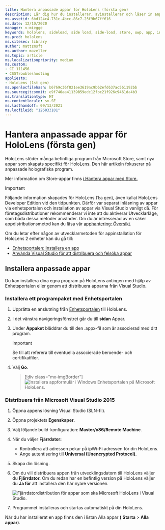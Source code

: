 ```yaml
---
title: Hantera anpassade appar för HoloLens (första gen)
description: Lär dig hur du installerar, avinstallerar och läser in anpassade holografiska appar på HoloLens-enheter med hjälp av Enhetsportalen och Visual Studio.
ms.assetid: 6bd124c4-731c-4bcc-86c7-23f9b67ff616
ms.date: 12/10/2020
manager: v-miegge
keywords: hololens, sideload, side load, side-load, store, uwp, app, install
ms.prod: hololens
ms.sitesec: library
author: mattzmsft
ms.author: mazeller
ms.topic: article
ms.localizationpriority: medium
ms.custom:
- CI 111456
- CSSTroubleshooting
appliesto:
- HoloLens (1st gen)
ms.openlocfilehash: b6769c36f821ee3619ac9b62efd637ac561192bb
ms.sourcegitcommit: e9f746aa41139859edc12fbc21f926c9461da4b3
ms.translationtype: MT
ms.contentlocale: sv-SE
ms.lasthandoff: 09/13/2021
ms.locfileid: "126033101"
---
```

# <a name="manage-custom-apps-for-hololens-1st-gen"></a>Hantera anpassade appar för HoloLens (första gen)

HoloLens stöder många befintliga program från Microsoft Store, samt nya appar som skapats specifikt för HoloLens. Den här artikeln fokuserar på anpassade holografiska program.  

Mer information om Store-appar finns [i Hantera appar med Store.](holographic-store-apps.md)

> [!IMPORTANT]
> Följande information skapades för HoloLens (1:a gen), även kallat HoloLens Developer Edition vid den tidpunkten. Därför var separat inläsning av appar via enhetsportalen och installation av appar via Visual Studio vanligt då. För företagsdistributioner rekommenderar vi inte att du aktiverar Utvecklarläge, som båda dessa metoder använder. Om du är intresserad av en säker appdistributionsmetod kan du läsa vår [apphantering: Översikt](app-deploy-overview.md).
>
> Om du letar efter någon av utvecklarmetoden för appinstallation för HoloLens 2 enheter kan du gå till:
>
> - [Enhetsportalen: Installera en app](/windows/mixed-reality/develop/platform-capabilities-and-apis/using-the-windows-device-portal#installing-an-app)
> - [Använda Visual Studio för att distribuera och felsöka appar](/windows/mixed-reality/develop/platform-capabilities-and-apis/using-visual-studio)

## <a name="install-custom-apps"></a>Installera anpassade appar

Du kan installera dina egna program på HoloLens antingen med hjälp av Enhetsportalen eller genom att distribuera apparna från Visual Studio.

### <a name="installing-an-application-package-with-the-device-portal"></a>Installera ett programpaket med Enhetsportalen

1. Upprätta en anslutning från [Enhetsportalen](/windows/mixed-reality/using-the-windows-device-portal) till HoloLens.

1. I det vänstra navigeringsfönstret går du till **sidan** Appar.

1. Under **Appaket** bläddrar du till den .appx-fil som är associerad med ditt program.

   > [!IMPORTANT]
   > Se till att referera till eventuella associerade beroende- och certifikatfiler.

1. Välj **Go**.

   > [!div class="mx-imgBorder"]
   > ![Installera appformulär i Windows Enhetsportalen på Microsoft HoloLens.](images/deviceportal-appmanager.jpg)

### <a name="deploying-from-microsoft-visual-studio-2015"></a>Distribuera från Microsoft Visual Studio 2015

1. Öppna appens lösning Visual Studio (SLN-fil).

1. Öppna projektets **Egenskaper**.

1. Välj följande build-konfiguration: **Master/x86/Remote Machine**.

1. När du väljer **Fjärrdator:**
   - Kontrollera att adressen pekar på ipWi-Fi adressen för din HoloLens.
   - Ange autentisering till **Universal (Unencrypted Protocol).**
   
1. Skapa din lösning.

1. Om du vill distribuera appen från utvecklingsdatorn till HoloLens väljer du **Fjärrdator.** Om du redan har en befintlig version på HoloLens väljer du **Ja för** att installera den här nyare versionen.  

   ![Fjärrdatordistribution för appar som ska Microsoft HoloLens i Visual Studio.](images/vs2015-remotedeployment.jpg)  
   
1. Programmet installeras och startas automatiskt på din HoloLens.

När du har installerat en app finns den i listan Alla appar **(** **Starta**  >  **Alla appar**).
